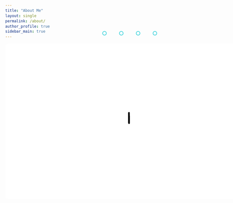 ```yaml
---
title: "About Me"
layout: single
permalink: /about/
author_profile: true
sidebar_main: true
---
```


<style>

.slider{
    width: 800px;
    height: 500px;
    border-radius: 10px;
    overflow: hidden;
}

.slides{
    width: 500%;
    height: 500px;
    display: flex;
}

.slides input{
    display: none;

}

.slide{
    width: 20%;
    transition: 2s;
}

.slide img{
    width: 800px;
    height: 500px;
}

.navigation-manual{
    position: absolute;
    width: 800px;
    margin-top: -40px;
    display: flex;
    justify-content: center;
}

.manual-btn{
    border: 2px solid #40D3DC;
    padding: 5px;
    border-radius: 10px;
    cursor: pointer;
    transition: 1s;
}

.manual-btn:not(:last-child){
    margin-right: 40px;
}

.manual-btn:hover{
    background: #40D3DC;
}

#radio1:checked ~ .first{
    margin-left: 0;
}

#radio2:checked ~ .first{
    margin-left: -20%;
}

#radio3:checked ~ .first{
    margin-left: -40%;
}

#radio4:checked ~ .first{
    margin-left: -60%;
}

.navigation-auto{
    position: absolute;
    display: flex;
    width: 800px;
    justify-content: center;
    margin-top: 460px;
}

.navigation-auto div{
    border: 2px;
    padding: 5px;
    border-radius: 10px;
    transition: 1s;

}

.navigation-auto div:not(:last-child){
    margin-right: 40px;
}

#radio1: checked ~ .navigation-auto .auto-btn1{
    background: #40D3DC;
}

#radio2: checked ~ .navigation-auto .auto-btn2{
    background: #40D3DC;
}

#radio3: checked ~ .navigation-auto .auto-btn3{
    background: #40D3DC;
}

#radio4: checked ~ .navigation-auto .auto-btn4{
    background: #40D3DC;
}
</style>

<body>

<div class="slider">
    <div class="slides">
        <input type="radio" name="radio-btn" id="radio1">
        <input type="radio" name="radio-btn" id="radio2">
        <input type="radio" name="radio-btn" id="radio3">
        <input type="radio" name="radio-btn" id="radio4">
        <div class="slide first">
            <img src="/assets/images/oper/1.jpg" alt="">
        </div>
        <div class="slide">
            <img src="/assets/images/oper/2.jpg" alt="">
        </div>
        <div class="slide">
            <img src="/assets/images/oper/3.jpg" alt="">
        </div>
        <div class="slide">
            <img src="/assets/images/oper/4.jpg" alt="">
        </div>

<div class="navigation-auto">
            <div class="auto-btn1"></div>
            <div class="auto-btn2"></div>
            <div class="auto-btn3"></div>
            <div class="auto-btn4"></div>
        </div>

<div class="navigation-manual">
            <label for="radio1" class="manual-btn"></label>
            <label for="radio2" class="manual-btn"></label>
            <label for="radio3" class="manual-btn"></label>
            <label for="radio4" class="manual-btn"></label>

</div>
</div>

<script type="text/javascript">
    var counter = 1;
    setInterval(function(){
        document.getElementById('radio' + counter).checked = true;
        counter++;
        if(counter > 4){
            counter = 1;
        }
    }, 5000);
    </script>

</body>